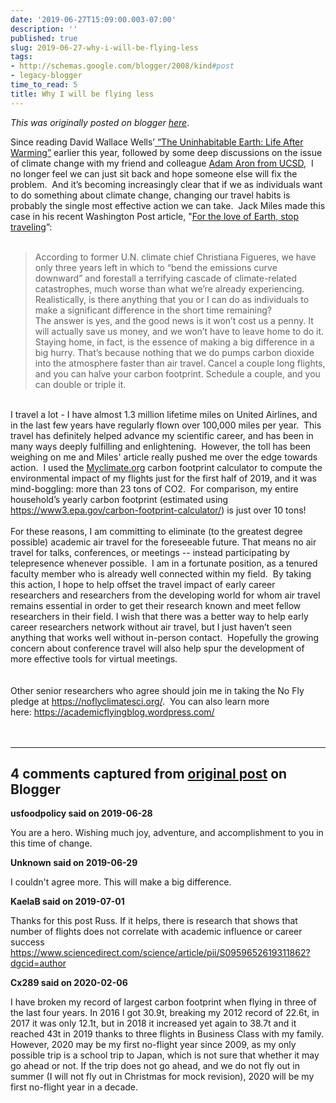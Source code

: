 ```yaml
---
date: '2019-06-27T15:09:00.003-07:00'
description: ''
published: true
slug: 2019-06-27-why-i-will-be-flying-less
tags:
- http://schemas.google.com/blogger/2008/kind#post
- legacy-blogger
time_to_read: 5
title: Why I will be flying less
---
```


*This was originally posted on blogger [here](http://www.russpoldrack.org/2019/06/why-i-will-be-flying-less.html)*.

<div>Since reading David Wallace Wells’<a href="https://www.goodreads.com/book/show/41552709-the-uninhabitable-earth"> “The Uninhabitable Earth: Life After Warming”</a> earlier this year, followed by some deep discussions on the issue of climate change with my friend and colleague <a href="http://aronlab.org/">Adam Aron from UCSD</a>, &nbsp;I no longer feel we can just sit back and hope someone else will fix the problem. &nbsp;And it’s becoming increasingly clear that if we as individuals want to do something about climate change, changing our travel habits is probably the single most effective action we can take. &nbsp;Jack Miles made this case in his recent Washington Post article, "<a href="https://www.washingtonpost.com/news/theworldpost/wp/2017/11/02/plane-pollution/?utm_term=.13e261080773">For the love of Earth, stop traveling</a>”: </div><div><br /></div><blockquote class="tr_bq">According to former U.N. climate chief Christiana Figueres, we have only three years left in which to “bend the emissions curve downward” and forestall a terrifying cascade of climate-related catastrophes, much worse than what we’re already experiencing. Realistically, is there anything that you or I can do as individuals to make a significant difference in the short time remaining?<br />The answer is yes, and the good news is it won’t cost us a penny. It will actually save us money, and we won’t have to leave home to do it. Staying home, in fact, is the essence of making a big difference in a big hurry. That’s because nothing that we do pumps carbon dioxide into the atmosphere faster than air travel. Cancel a couple long flights, and you can halve your carbon footprint. Schedule a couple, and you can double or triple it.</blockquote><div><br /></div><div>I travel a lot - I have almost 1.3 million lifetime miles on United Airlines, and in the last few years have regularly flown over 100,000 miles per year. &nbsp;This travel has definitely helped advance my scientific career, and has been in many ways deeply fulfilling and enlightening. &nbsp;However, the toll has been weighing on me and Miles' article really pushed me over the edge towards action. &nbsp;I used the <a href="http://myclimate.org/">Myclimate.org</a>&nbsp;carbon footprint calculator to compute the environmental impact of my flights just for the first half of 2019, and it was mind-boggling: more than 23 tons of CO2. &nbsp;For comparison, my entire household’s yearly carbon footprint (estimated using <a href="https://www3.epa.gov/carbon-footprint-calculator/">https://www3.epa.gov/carbon-footprint-calculator/</a>) is just over 10 tons! &nbsp; </div><div><br /></div><div>For these reasons, I am committing to eliminate (to the greatest degree possible) academic air travel for the foreseeable future. That means no air travel for talks, conferences, or meetings -- instead participating by telepresence whenever possible. &nbsp;I am in a fortunate position, as a tenured faculty member who is already well connected within my field.&nbsp; By taking this action, I hope to help offset the travel impact of early career researchers and researchers from the developing world for whom air travel remains essential in order to get their research known and meet fellow researchers in their field. I wish that there was a better way to help early career researchers network without air travel, but I just haven’t seen anything that works well without in-person contact. &nbsp;Hopefully the growing concern about conference travel will also help spur the development of more effective tools for virtual meetings.&nbsp;</div><div><br /></div><!--?xml version="1.0" encoding="UTF-8"?--> <br /><div>Other senior researchers who agree should join me in taking the No Fly pledge at&nbsp;<a href="https://noflyclimatesci.org/">https://noflyclimatesci.org/</a>.&nbsp; You can also learn more here:&nbsp;<a href="https://academicflyingblog.wordpress.com/">https://academicflyingblog.wordpress.com/</a></div><div><br /></div><div><br /></div>

---

## 4 comments captured from [original post](http://www.russpoldrack.org/2019/06/why-i-will-be-flying-less.html) on Blogger

**usfoodpolicy said on 2019-06-28**

You are a hero. Wishing much joy, adventure, and accomplishment to you in this time of change.

**Unknown said on 2019-06-29**

I couldn't agree more. This will make a big difference.

**KaelaB said on 2019-07-01**

Thanks for this post Russ. If it helps, there is research that shows that number of flights does not correlate with academic influence or career success https://www.sciencedirect.com/science/article/pii/S0959652619311862?dgcid=author

**Cx289 said on 2020-02-06**

I have broken my record of largest carbon footprint when flying in three of the last four years. In 2016 I got 30.9t, breaking my 2012 record of 22.6t, in 2017 it was only 12.1t, but in 2018 it increased yet again to 38.7t and it reached 43t in 2019 thanks to three flights in Business Class with my family.<br />However, 2020 may be my first no-flight year since 2009, as my only possible trip is a school trip to Japan, which is not sure that whether it may go ahead or not. If the trip does not go ahead, and we do not fly out in summer (I will not fly out in Christmas for mock revision), 2020 will be my first no-flight year in a decade.

